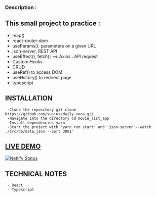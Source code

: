 ### Description :

## This small project to practice :

- map()
- react-router-dom
- useParams(): parameters on a given URL
- json-server, REST API
- useEffect(),  fetch() ==> Axios : API request
- Custom Hooks
- CRUD
- useRef() to access DOM
- useHistory() to redirect page
- typescript


## INSTALLATION

     -Clone the repository git clone https://github.com/sunjus/daily_voca.git
     -Navigate into the directory cd movie_list_app
     -Install dependencies yarn
     -Start the project with 'yarn run start' and 'json-server --watch ./src/db/data.json --port 3001'

## [LIVE DEMO](https://dailyvoca.netlify.app/)
[![Netlify Status](https://api.netlify.com/api/v1/badges/85a97bc2-a45b-45e3-bb99-5bfd44bd4eca/deploy-status)](https://app.netlify.com/sites/dailyvoca/deploys)

## TECHNICAL NOTES
     - React
     - Typescript
    
